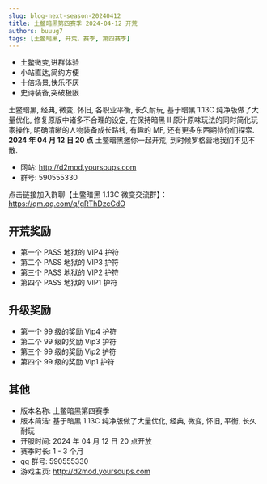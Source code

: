 ```yaml
---
slug: blog-next-season-20240412
title: 土鳖暗黑第四赛季 2024-04-12 开荒
authors: buuug7
tags: [土鳖暗黑, 开荒，赛季, 第四赛季]
---
```


- 土鳖微变,进群体验
- 小站直达,简约方便
- 十倍场景,快乐不厌
- 史诗装备,突破极限

土鳖暗黑, 经典, 微变, 怀旧, 各职业平衡, 长久耐玩, 基于暗黑 1.13C 纯净版做了大量优化, 修复原版中诸多不合理的设定, 在保持暗黑 II 原汁原味玩法的同时简化玩家操作, 明确清晰的人物装备成长路线, 有趣的 MF, 还有更多东西期待你们探索. **2024 年 04 月 12 日 20 点** 土鳖暗黑邀你一起开荒, 到时候罗格营地我们不见不散.

- 网站: http://d2mod.yoursoups.com
- 群号: 590555330

点击链接加入群聊【土鳖暗黑 1.13C 微变交流群】：https://qm.qq.com/q/gRThDzcCdO

## 开荒奖励

- 第一个 PASS 地狱的 VIP4 护符
- 第二个 PASS 地狱的 VIP3 护符
- 第三个 PASS 地狱的 VIP2 护符
- 第四个 PASS 地狱的 VIP1 护符

## 升级奖励

- 第一个 99 级的奖励 Vip4 护符
- 第二个 99 级的奖励 Vip3 护符
- 第三个 99 级的奖励 Vip2 护符
- 第四个 99 级的奖励 Vip1 护符

## 其他

- 版本名称: 土鳖暗黑第四赛季
- 版本简洁: 基于暗黑 1.13C 纯净版做了大量优化, 经典, 微变, 怀旧, 平衡, 长久耐玩
- 开服时间: 2024 年 04 月 12 日 20 点开放
- 赛季时长: 1 - 3 个月
- qq 群号: 590555330
- 游戏主页: http://d2mod.yoursoups.com
